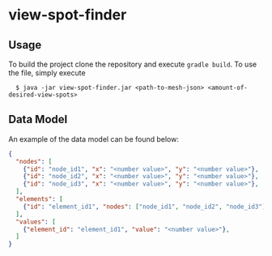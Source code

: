 # view-spot-finder

## Usage
To build the project clone the repository and execute `gradle build`.
To use the file, simply execute 

  
      $ java -jar view-spot-finder.jar <path-to-mesh-json> <amount-of-desired-view-spots>

## Data Model

An example of the data model can be found below:
```json
{
  "nodes": [
    {"id": "node_id1", "x": "<number value>", "y": "<number value>"},
    {"id": "node_id2", "x": "<number value>", "y": "<number value>"},
    {"id": "node_id3", "x": "<number value>", "y": "<number value>"},
  ],
  "elements": [
    {"id": "element_id1", "nodes": ["node_id1", "node_id2", "node_id3"]},
  ],
  "values": [
    {"element_id": "element_id1", "value": "<number value>"},
  ]
}
```


